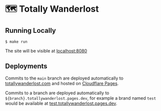 # 🗺 Totally Wanderlost

## Running Locally

    $ make run

The site will be visible at [localhost:8080](http://localhost:8080)

## Deployments

Commits to the `main` branch are deployed automatically to [totallywanderlost.com](https://totallywanderlost.com) and hosted on [Cloudflare Pages](https://pages.cloudflare.com/).

Commits to a branch are deployed automatically to `${branch}.totallywanderlost.pages.dev`, for example a brand named `test` would be available at [test.totallywanderlost.pages.dev](test.totallywanderlost.pages.dev).
